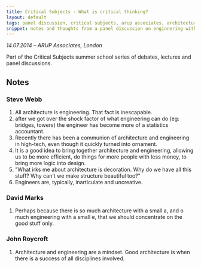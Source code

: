 ```yaml
---
title: Critical Subjects - What is critical thinking?
layout: default
tags: panel discussion, critical subjects, arup associates, architecture, engineering
snippet: notes and thoughts from a panel discussion on enginnering with Steve Webb, Paul Reeves, David Marks and John Roycroft
---
```


*14.07.2014 – ARUP Associates, London*

Part of the Critical Subjects summer school series of debates, lectures and
panel discussions.

## Notes

### Steve Webb

1. All architecture is engineering. That fact is inescapable.
1. after we got over the shock factor of what engineering can do (eg: bridges,
   towers) the engineer has become more of a statistics accountant.
1. Recently there has been a communion of architecture and engineering in
   high-tech, even though it quickly turned into ornament.
1. It is a good idea to bring together architecture and engineering, allowing
   us to be more efficient, do things for more people with less money, to bring
   more logic into design.
1. "What irks me about architecture is decoration. Why do we have all this
   stuff? Why can't we make structure beautiful too?"
1. Engineers are, typically, inarticulate and uncreative.

### David Marks

1. Perhaps because there is so much architecture with a small a, and o much
   engineering with a small e, that we should concentrate on the good stuff
   only.

### John Roycroft

1. Architecture and engineering are a mindset. Good architecture is when there
   is a success of all disciplines involved.
